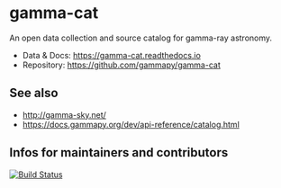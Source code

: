 # gamma-cat

An open data collection and source catalog for gamma-ray astronomy.

* Data & Docs: https://gamma-cat.readthedocs.io
* Repository: https://github.com/gammapy/gamma-cat

## See also

* http://gamma-sky.net/
* https://docs.gammapy.org/dev/api-reference/catalog.html

## Infos for maintainers and contributors

[![Build Status](https://travis-ci.org/gammapy/gamma-cat.svg?branch=master)](https://travis-ci.org/gammapy/gamma-cat)


